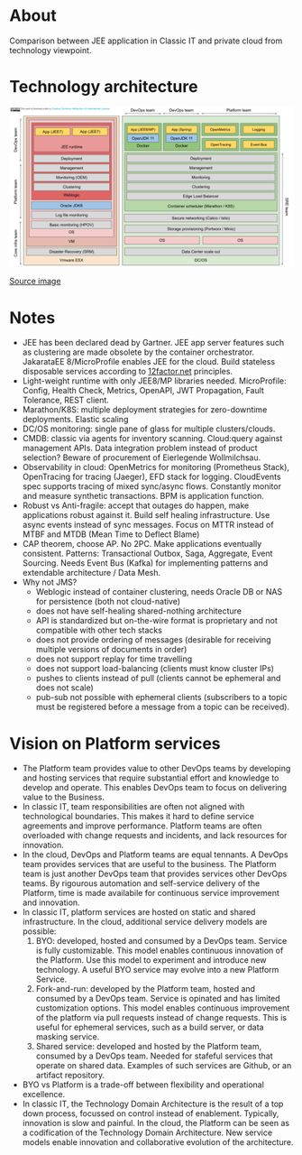 # About

Comparison between JEE application in Classic IT and private cloud from technology viewpoint.

# Technology architecture

![JEE Technology stack cloud vs classic](./0000-JEE-classic-vs-cloud-technology-architecture.svg)

[Source image](https://docs.google.com/presentation/d/1XKH50tbcgSswZFIBNtuN8qkmvSUdr5ooEhVdqnXcuQs/edit?usp=sharing)

# Notes

- JEE has been declared dead by Gartner. JEE app server features such as
  clustering are made obsolete by the container orchestrator. JakarataEE 8/MicroProfile
  enables JEE for the cloud. Build stateless disposable services according to
  [12factor.net](http://12factor.net) principles.
- Light-weight runtime with only JEE8/MP libraries needed. MicroProfile: Config,
  Health Check, Metrics, OpenAPI, JWT Propagation, Fault Tolerance, REST client. 
- Marathon/K8S: multiple deployment strategies for zero-downtime deployments. Elastic scaling
- DC/OS monitoring: single pane of glass for multiple clusters/clouds.
- CMDB: classic via agents for inventory scanning. Cloud:query against management APIs.
  Data integration problem instead of product selection? Beware of procurement of Eierlegende Wollmilchsau. 
- Observability in cloud: OpenMetrics for monitoring (Prometheus Stack),
  OpenTracing for tracing (Jaeger), EFD stack for logging. CloudEvents spec
  supports tracing of mixed sync/async flows. Constantly monitor and measure
  synthetic transactions. BPM is application function.
- Robust vs Anti-fragile: accept that outages do happen, make applications
  robust against it. Build self healing infrastructure. Use async events instead
  of sync messages. Focus on MTTR instead of MTBF and MTDB (Mean Time to Deflect
  Blame)
- CAP theorem, choose AP. No 2PC. Make applications eventually consistent.
  Patterns: Transactional Outbox, Saga, Aggregate, Event Sourcing. Needs Event Bus (Kafka)
  for implementing patterns and extendable architecture / Data Mesh. 
- Why not JMS?
  - Weblogic instead of container clustering, needs Oracle DB or NAS for persistence (both not cloud-native)
  - does not have self-healing shared-nothing architecture
  - API is standardized but on-the-wire format is proprietary and not compatible with other tech stacks
  - does not provide ordering of messages (desirable for receiving multiple versions of documents in order)
  - does not support replay for time travelling
  - does not support load-balancing (clients must know cluster IPs)
  - pushes to clients instead of pull (clients cannot be ephemeral and does not scale)
  - pub-sub not possible with ephemeral clients (subscribers to a topic must
    be registered before a message from a topic can be received).
    
# Vision on Platform services

- The Platform team provides value to other DevOps teams by developing and hosting services that require substantial effort
  and knowledge to develop and operate. This enables DevOps team to focus on delivering value to the Business.
- In classic IT, team responsibilities are often not aligned with technological boundaries. This makes it hard to define 
  service agreements and improve performance. Platform teams are often overloaded with change requests and 
  incidents, and lack resources for innovation.
- In the cloud, DevOps and Platform teams are equal tennants. A DevOps team provides services that are useful to the business.
  The Platform team is just another DevOps team that provides services other DevOps teams. By rigourous automation and
  self-service delivery of the Platform, time is made availabile for continuous service improvement and innovation.
- In classic IT, platform services are hosted on static and shared infrastructure. In the cloud, additional service delivery
  models are possible:
  1. BYO: developed, hosted and consumed by a DevOps team. 
     Service is fully customizable. 
     This model enables continuous innovation of the Platform.
     Use this model to experiment and introduce new technology.
     A useful BYO service may evolve into a new Platform Service.
  2. Fork-and-run: developed by the Platform team, hosted and consumed by a DevOps team. 
     Service is opinated and has limited customization options.
     This model enables continuous improvement of the platform via pull requests instead of change requests.
     This is useful for ephemeral services, such as a build server, or data masking service. 
  3. Shared service: developed and hosted by the Platform team, consumed by a DevOps team.
     Needed for stafeful services that operate on shared data. Examples of such services are Github, or an
     artifact repository.
- BYO vs Platform is a trade-off between flexibility and operational excellence.
- In classic IT, the Technology Domain Architecture is the result of a top down process, focussed on control instead 
  of enablement. Typically, innovation is slow and painful. In the cloud, the Platform can be seen as a codification 
  of the Technology Domain Architecture. New service models enable innovation and collaborative evolution of the
  architecture.
